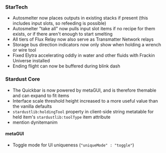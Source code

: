 ### StarTech
- Autosmelter now places outputs in existing stacks if present (this includes input slots, so refeeding is possible)
- Autosmelter "take all" now pulls input slot items if no recipe for them exists, or if there aren't enough to start smelting
- All tiers of Flux Relay now also serve as Transmatter Network relays
- Storage bus direction indicators now only show when holding a wrench or wire tool
- Fixed Elytra accelerating oddly in water and other fluids with Frackin Universe installed
- Ending flight can now be buffered during blink dash

### Stardust Core
- The Quickbar is now powered by metaGUI, and is therefore themable and can expand to fit items
- Interface scale threshold height increased to a more useful value than the vanilla defaults
- `stardustlib:holdingTool` property in client-side string metatable for held item's `stardustlib:toolType` item attribute
- mention dynitemanim

#### metaGUI
- Toggle mode for UI uniqueness (`"uniqueMode" : "toggle"`)
